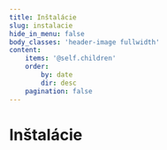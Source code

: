 ```yaml
---
title: Inštalácie
slug: instalacie
hide_in_menu: false
body_classes: 'header-image fullwidth'
content:
    items: '@self.children'
    order:
        by: date
        dir: desc
    pagination: false
---
```


# Inštalácie
